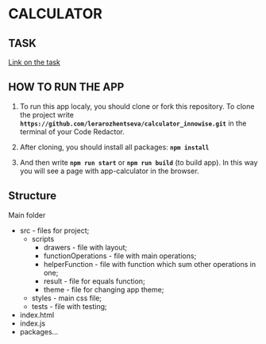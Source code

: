 # **CALCULATOR**

## **TASK**
[Link on the task](https://mail.google.com/mail/u/0/#chat/space/AAAAg3mEYtY)

## HOW TO RUN THE APP

1. To run this app localy, you should clone or fork this repository. 
To clone the project write **`https://github.com/lerarozhentseva/calculator_innowise.git`** in the terminal
of your Code Redactor.

2. After cloning, you should install all packages: **`npm install`**

3. And then write **`npm run start`** or **`npm run build`** (to build app).
In this way you will see a page with app-calculator in the browser. 

## Structure 

Main folder 
* src - files for project;
  * scripts
    * drawers - file with layout;
    * functionOperations - file with main operations;
    * helperFunction - file with function which sum other operations in one;
    * result - file for equals function;
    * theme - file for changing app theme;
  * styles - main css file;
  * tests - file with testing;
* index.html
* index.js
* packages...


